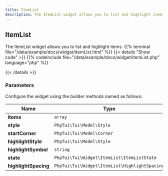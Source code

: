 ```yaml
---
title: ItemList
description: The ItemList widget allows you to list and highlight items.
---
```

## ItemList

The ItemList widget allows you to list and highlight items.
{{% terminal file="/data/example/docs/widget/itemList.html" %}}
{{< details "Show code"  >}}
{{% codeInclude file="/data/example/docs/widget/itemList.php" language="php" %}}

{{< /details >}}
### Parameters

Configure the widget using the builder methods named as follows:

| Name | Type | Description |
| --- | --- | --- |
| **items** | `array` |  |
| **style** | `PhpTui\Tui\Model\Style` |  |
| **startCorner** | `PhpTui\Tui\Model\Corner` |  |
| **highlightStyle** | `PhpTui\Tui\Model\Style` |  |
| **highlightSymbol** | `string` |  |
| **state** | `PhpTui\Tui\Widget\ItemList\ItemListState` |  |
| **highlightSpacing** | `PhpTui\Tui\Widget\ItemList\HighlightSpacing` |  |